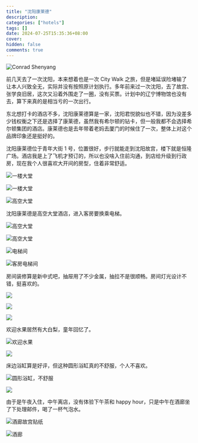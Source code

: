 ```yaml
---
title: "沈阳康莱德"
description:
categories: ["hotels"]
tags: []
date: 2024-07-25T15:35:36+08:00
cover:
hidden: false
comments: true
---
```


![Conrad Shenyang](https://static.fatesinger.com/2024/07/uzsea21c357tab30.jpg)

前几天去了一次沈阳，本来想着也是一次 City Walk 之旅，但是堵延误险堵输了让本人兴致全无，实际并没有按照原计划执行。多年前来过一次沈阳，去了故宫、张学良旧居，这次又沿着外围走了一圈，没有买票。计划中的辽宁博物馆也没有去，算下来真的是相当亏的一次出行。

东北想打卡的酒店不多，沈阳康莱德算是一家，沈阳君悦貌似也不错，因为没差多少钱权衡之下还是选择了康莱德，虽然我有希尔顿的钻卡，但一般我都不会选择希尔顿集团的酒店。康莱德也是去年带着老妈去厦门的时候住了一次，整体上对这个品牌印象还是挺好的。

沈阳康莱德位于青年大街 1 号，位置很好，步行就能走到沈阳故宫，楼下就是恒隆广场。酒店我是上了飞机才预订的，所以也没啥入住前沟通，到店给升级到行政房，现在我个人很喜欢大开间的房型，住着非常舒适。

![一楼大堂](https://static.fatesinger.com/2024/07/tehuszfvut6vezog.jpg)

![一楼大堂](https://static.fatesinger.com/2024/07/r3ecx8way63sqo9c.jpg)

![高空大堂](https://static.fatesinger.com/2024/07/0ifnvryl7u76rbbj.jpg)

沈阳康莱德是高空大堂酒店，进入客房要换乘电梯。

![高空大堂](https://static.fatesinger.com/2024/07/lcib4z5bnvs7h8aj.jpg)

![高空大堂](https://static.fatesinger.com/2024/07/jslphkawoyis0dh4.jpg)

![电梯间](https://static.fatesinger.com/2024/07/7z0vfy1amu1u00jq.jpg)

![客房电梯间](https://static.fatesinger.com/2024/07/y2uikcs82rew6o4t.jpg)

房间装修算是新中式吧，抽屉用了不少金属，抽拉不是很顺畅。房间灯光设计不错，挺喜欢的。

![](https://static.fatesinger.com/2024/07/fzf4omhz510z563l.jpg)

![](https://static.fatesinger.com/2024/07/khwgfx4a2s1pr6p2.jpg)

![](https://static.fatesinger.com/2024/07/8s69fmd7wr5jkwgx.jpg)

欢迎水果居然有大白梨，童年回忆了。

![欢迎水果](https://static.fatesinger.com/2024/07/ncr385zistygn830.jpg)

![](https://static.fatesinger.com/2024/07/kc8dgoumpd3bit9o.jpg)

床边浴缸算是好评，但这种圆形浴缸真的不舒服，个人不喜欢。

![圆形浴缸，不舒服](https://static.fatesinger.com/2024/07/gil23tiy17rxsu1r.jpg)

![](https://static.fatesinger.com/2024/07/c36z2v1u6ugu9b7j.jpg)

由于是午夜入住，中午离店，没有体验下午茶和 happy hour，只是中午在酒廊坐了下处理邮件，喝了一杯气泡水。

![酒廊故宫贴纸](https://static.fatesinger.com/2024/07/sqm56zxvak5kd2ui.jpg)

![酒廊](https://static.fatesinger.com/2024/07/z84jvsfol5jz2bdj.jpg)
